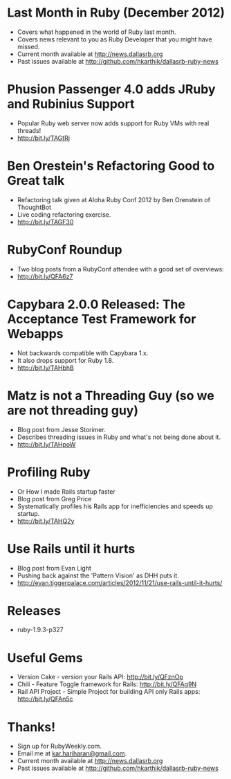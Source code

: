 # Last Month in Ruby (December 2012)
* Covers what happened in the world of Ruby last month.
* Covers news relevant to you as Ruby Developer that you might have missed.
* Current month available at http://news.dallasrb.org
* Past issues available at http://github.com/hkarthik/dallasrb-ruby-news

# Phusion Passenger 4.0 adds JRuby and Rubinius Support
* Popular Ruby web server now adds support for Ruby VMs with real threads!
* http://bit.ly/TAGtRj

# Ben Orestein's Refactoring Good to Great talk
* Refactoring talk given at Aloha Ruby Conf 2012 by Ben Orenstein of ThoughtBot
* Live coding refactoring exercise.
* http://bit.ly/TAGF30

# RubyConf Roundup
* Two blog posts from a RubyConf attendee with a good set of overviews:
* http://bit.ly/QFA6z7

# Capybara 2.0.0 Released: The Acceptance Test Framework for Webapps
* Not backwards compatible with Capybara 1.x.
* It also drops support for Ruby 1.8.
* http://bit.ly/TAHbhB

# Matz is not a Threading Guy (so we are not threading guy)
* Blog post from Jesse Storimer.
* Describes threading issues in Ruby and what's not being done about it.
* http://bit.ly/TAHpoW

# Profiling Ruby
* Or How I made Rails startup faster
* Blog post from Greg Price
* Systematically profiles his Rails app for inefficiencies and speeds up startup.
* http://bit.ly/TAHQ2y

# Use Rails until it hurts
* Blog post from Evan Light
* Pushing back against the 'Pattern Vision' as DHH puts it.
* http://evan.tiggerpalace.com/articles/2012/11/21/use-rails-until-it-hurts/

# Releases
* ruby-1.9.3-p327

# Useful Gems
* Version Cake - version your Rails API: http://bit.ly/QFznOp
* Chili - Feature Toggle framework for Rails: http://bit.ly/QFAg9N
* Rail API Project - Simple Project for building API only Rails apps: http://bit.ly/QFAn5c

# Thanks!
* Sign up for RubyWeekly.com.
* Email me at kar.hariharan@gmail.com.
* Current month available at http://news.dallasrb.org
* Past issues available at http://github.com/hkarthik/dallasrb-ruby-news
